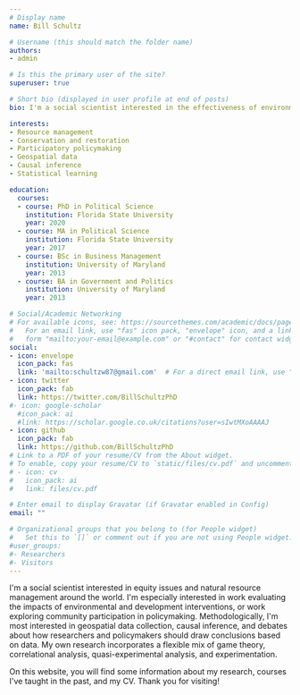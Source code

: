 ```yaml
---
# Display name
name: Bill Schultz

# Username (this should match the folder name)
authors:
- admin

# Is this the primary user of the site?
superuser: true

# Short bio (displayed in user profile at end of posts)
bio: I'm a social scientist interested in the effectiveness of environmental interventions, causal inference, and the ways researchers use statistics to draw conclusions about the world. I specialize in data analysis with R and Stata.

interests:
- Resource management
- Conservation and restoration
- Participatory policymaking
- Geospatial data
- Causal inference
- Statistical learning

education:
  courses:
  - course: PhD in Political Science
    institution: Florida State University
    year: 2020
  - course: MA in Political Science
    institution: Florida State University
    year: 2017
  - course: BSc in Business Management
    institution: University of Maryland
    year: 2013
  - course: BA in Government and Politics
    institution: University of Maryland
    year: 2013

# Social/Academic Networking
# For available icons, see: https://sourcethemes.com/academic/docs/page-builder/#icons
#   For an email link, use "fas" icon pack, "envelope" icon, and a link in the
#   form "mailto:your-email@example.com" or "#contact" for contact widget.
social:
- icon: envelope
  icon_pack: fas
  link: 'mailto:schultzw87@gmail.com'  # For a direct email link, use "mailto:test@example.org".
- icon: twitter
  icon_pack: fab
  link: https://twitter.com/BillSchultzPhD
#- icon: google-scholar
  #icon_pack: ai
  #link: https://scholar.google.co.uk/citations?user=sIwtMXoAAAAJ
- icon: github
  icon_pack: fab
  link: https://github.com/BillSchultzPhD
# Link to a PDF of your resume/CV from the About widget.
# To enable, copy your resume/CV to `static/files/cv.pdf` and uncomment the lines below.
# - icon: cv
#   icon_pack: ai
#   link: files/cv.pdf

# Enter email to display Gravatar (if Gravatar enabled in Config)
email: ""

# Organizational groups that you belong to (for People widget)
#   Set this to `[]` or comment out if you are not using People widget.
#user_groups:
#- Researchers
#- Visitors
---
```


I'm a social scientist interested in equity issues and natural resource management around the world. I'm especially interested in work evaluating the impacts of environmental and development interventions, or work exploring community participation in policymaking. Methodologically, I'm most interested in geospatial data collection, causal inference, and debates about how researchers and policymakers should draw conclusions based on data. My own research incorporates a flexible mix of game theory, correlational analysis, quasi-experimental analysis, and experimentation.

On this website, you will find some information about my research, courses I've taught in the past, and my CV. Thank you for visiting!
